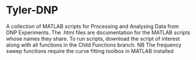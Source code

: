 # Tyler-DNP
A collection of MATLAB scripts for Processing and Analysing Data from DNP Experiments.
The .html files are documentation for the MATLAB scripts whose names they share. To run scripts, download the script of interest along with all functions in the Child Functions branch. NB The frequency sweep functions require the curve fitting toolbox in MATLAB installed
